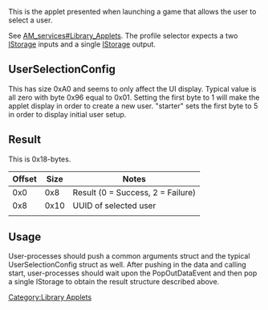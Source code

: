 This is the applet presented when launching a game that allows the user
to select a user.

See
[AM\_services\#Library\_Applets](AM%20services#Library%20Applets.md##Library_Applets "wikilink").
The profile selector expects a two
[IStorage](AM%20services#IStorage.md##IStorage "wikilink") inputs and a
single [IStorage](AM%20services#IStorage.md##IStorage "wikilink")
output.

## UserSelectionConfig

This has size 0xA0 and seems to only affect the UI display. Typical
value is all zero with byte 0x96 equal to 0x01. Setting the first byte
to 1 will make the applet display in order to create a new user.
"starter" sets the first byte to 5 in order to display initial user
setup.

## Result

This is 0x18-bytes.

| Offset | Size | Notes                             |
| ------ | ---- | --------------------------------- |
| 0x0    | 0x8  | Result (0 = Success, 2 = Failure) |
| 0x8    | 0x10 | UUID of selected user             |
|        |      |                                   |

## Usage

User-processes should push a common arguments struct and the typical
UserSelectionConfig struct as well. After pushing in the data and
calling start, user-processes should wait upon the PopOutDataEvent and
then pop a single IStorage to obtain the result structure described
above.

[Category:Library Applets](Category:Library_Applets "wikilink")
